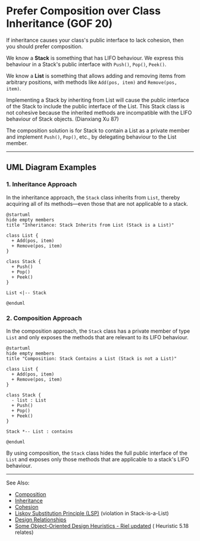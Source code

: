 # Prefer Composition over Class Inheritance (GOF 20)

If inheritance causes your class's public interface to lack cohesion, then you should prefer composition.

We know a **Stack** is something that has LIFO behaviour. We express this behaviour in a Stack's public interface with
`Push()`, `Pop()`, `Peek()`.

We know a **List** is something that allows adding and removing items from arbitrary positions, with methods like
`Add(pos, item)` and `Remove(pos, item)`.

Implementing a Stack by inheriting from List will cause the public interface of the Stack to include the public
interface of the List. This Stack class is not cohesive because the inherited methods are incompatible with the LIFO
behaviour of Stack objects. (Dianxiang Xu 87)

The composition solution is for Stack to contain a List as a private member and implement `Push()`, `Pop()`, etc., by
delegating behaviour to the List member.

---

## UML Diagram Examples

### 1. Inheritance Approach

In the inheritance approach, the `Stack` class inherits from `List`, thereby acquiring all of its methods—even those
that are not applicable to a stack.

```plantuml
@startuml
hide empty members
title "Inheritance: Stack Inherits from List (Stack is a List)"

class List {
  + Add(pos, item)
  + Remove(pos, item)
}

class Stack {
  + Push()
  + Pop()
  + Peek()
}

List <|-- Stack

@enduml
```

### 2. Composition Approach

In the composition approach, the `Stack` class has a private member of type `List` and only exposes the methods that are
relevant to its LIFO behaviour.

```plantuml
@startuml
hide empty members
title "Composition: Stack Contains a List (Stack is not a List)"

class List {
  + Add(pos, item)
  + Remove(pos, item)
}

class Stack {
  - list : List
  + Push()
  + Pop()
  + Peek()
}

Stack *-- List : contains

@enduml
```

By using composition, the `Stack` class hides the full public interface of the `List` and exposes only those methods
that are applicable to a stack's LIFO behaviour.

---
See Also:

- [Composition](Composition.md)
- [Inheritance](Inheritance.md)
- [Cohesion](Cohesion.md)
- [Liskov Substitution Principle (LSP)](Liskov-Substitution-Principle-LSP.md) (violation in Stack-is-a-List)
- [Design Relationships](Design-Relationships.md)
- [Some Object-Oriented Design Heuristics - Riel updated](Some-Object-Oriented-Design-Heuristics-Riel-updated.md) (
  Heuristic 5.18 relates)
